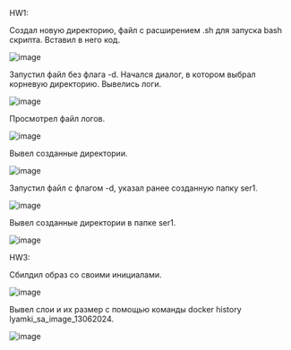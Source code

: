 HW1:

Создал новую директорию, файл с расширением .sh для запуска bash скрипта. Вставил в него код.

![image](https://github.com/Lyaminariya/DevOpsHW/assets/55195644/bc3bc449-9a52-4416-b19c-5d0ac9ecc101)

Запустил файл без флага -d. Начался диалог, в котором выбрал корневую директорию. Вывелись логи.

![image](https://github.com/Lyaminariya/DevOpsHW/assets/55195644/02a59843-1f05-4d92-a43d-5f7bc0d84b38)

Просмотрел файл логов.

![image](https://github.com/Lyaminariya/DevOpsHW/assets/55195644/f6d3f39d-6c42-4a54-845d-9412c6292949)

Вывел созданные директории.

![image](https://github.com/Lyaminariya/DevOpsHW/assets/55195644/577cd205-d65d-42f6-94d9-903da5147b57)

Запустил файл с флагом -d, указал ранее созданную папку ser1.

![image](https://github.com/Lyaminariya/DevOpsHW/assets/55195644/4e9e7c73-b13b-456b-b4d1-6b1c6dc78abf)

Вывел созданные директории в папке ser1.

![image](https://github.com/Lyaminariya/DevOpsHW/assets/55195644/ad0170f9-0591-4e1d-9820-c0369a94f158)

HW3:

Сбилдил образ со своими инициалами.

![image](https://github.com/Lyaminariya/DevOpsHW/assets/55195644/19b6f5b2-d7d8-4978-8686-af5fd1a99ea1)

Вывел слои и их размер с помощью команды docker history lyamki_sa_image_13062024.

![image](https://github.com/Lyaminariya/DevOpsHW/assets/55195644/18385ec2-caf2-4a90-baf0-a2270ec36202)


